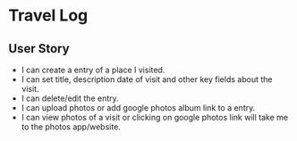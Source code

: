 # Travel Log

## User Story

- I can create a entry of a place I visited.
- I can set title, description date of visit and other key fields about the visit.
- I can delete/edit the entry.
- I can upload photos or add google photos album link to a entry.
- I can view photos of a visit or clicking on google photos link will take me to the photos app/website.

